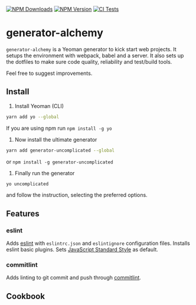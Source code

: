 [![NPM Downloads](https://img.shields.io/npm/dt/generator-alchemy?logo=npm&style=flat-square)](https://www.npmjs.com/package/generator-alchemy)
[![NPM Version](https://img.shields.io/npm/v/generator-alchemy?logo=npm&style=flat-square)](https://www.npmjs.com/package/generator-alchemy)
[![CI Tests](https://img.shields.io/github/workflow/status/marcol/generator-alchemy/CI?logo=github&style=flat-square)](https://github.com/marcol/generator-alchemy)

# generator-alchemy
`generator-alchemy` is a Yeoman generator to kick start web projects. It setups
the environment with webpack, babel and a server. It also sets up the dotfiles
to make sure code quality, reliability and test/build tools.

Feel free to suggest improvements.

## Install
1. Install Yeoman (CLI)
```bash
yarn add yo --global
````
If you are using npm run `npm install -g yo`

1. Now install the ultimate generator
```bash
yarn add generator-uncomplicated --global
```
or `npm install -g generator-uncomplicated`

1. Finally run the generator
```bash
yo uncomplicated
```
and follow the instruction, selecting the preferred options.

## Features

### eslint
Adds [eslint](https://eslint.org/) with `eslintrc.json` and `eslintignore`
configuration files. Installs eslint basic plugins.
Sets [JavaScript Standard Style](https://standardjs.com/) as default.

### commitlint
Adds linting to git commit and push through [commitlint](https://commitlint.js.org/#/).

## Cookbook
